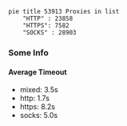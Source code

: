 
```mermaid
pie title 53913 Proxies in list
    "HTTP" : 23858
    "HTTPS": 7582
    "SOCKS" : 28903
```

### Some Info
#### Average Timeout

- mixed: 3.5s
- http: 1.7s
- https: 8.2s
- socks: 5.0s